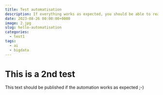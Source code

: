 ```yaml
---
title: Test automatisation
description: If everything works as expected, you should be able to read the post ...
date: 2023-08-26 00:00:00+0000
image: 2.jpg
slug: hello-automatisation
categories:
  - test1
tags:
  - ai
  - bigdata
---
```


# This is a 2nd test

This text should be published if the automation works as expected ;-) 